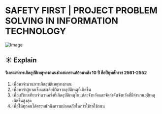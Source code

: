 # SAFETY FIRST | PROJECT PROBLEM SOLVING IN INFORMATION TECHNOLOGY 
![Image](http://coull.com/wp-content/uploads/2018/05/safety-first-sign.jpg)
## ☀ Explain
####  วิเคราะห์การเกิดอุบัติเหตุทางถนนช่วงสงกรานต์ย้อนหลัง 10 ปี คือปีพุทศักราช 2561-2552 
1. เพื่อหาจำนวนการเกิดอุบัติเหตุทางถนน 
2. เพื่อหาจำผู้บาดเจ็บและเสียชีวิตจากอุบัติเหตุที่เกิดขึ้น 
3. เพื่อเปรียบเทียบจำนวนครั้งที่เกิดอุบัติเหตุในแต่ละจังหวัดและจัดลำดับจังหวัดที่มีจำนวนอุติเหตุเกิดขึ้นสูงสุด 
4. เพื่อให้ทุกคนได้ตระหนักถึงตวามปลอดภัยในการใช้รถใช้ถนน
